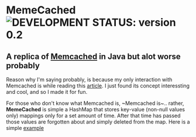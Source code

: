 # MemeCached &nbsp; ![DEVELOPMENT STATUS: version 0.2](https://badgen.net/badge/DEVELOPMENT%20STATUS/version%200.2/green)
## A replica of [Memcached](https://memcached.org/) in Java but alot worse probably

Reason why I'm saying probably, is because my only interaction with Memcached is while reading this [article](https://quuxplusone.github.io/blog/2022/01/06/memcached-interview/).
I just found its concept interessting and cool, and so I made it for fun.

For those who don't know what Memcached is, ~Memcached is~.. rather, **MemeCached** is simple a HashMap that stores key-value (non-null values only) mappings only for a set amount of time. After that time has passed those values are forgotten about and simply deleted from the map. Here is a simple [example](UsageExample.java)

